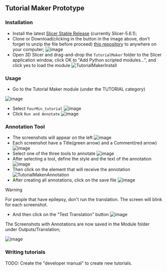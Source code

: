 ## Tutorial Maker Prototype

### Installation

- Install the latest [Slicer Stable Release](https://download.slicer.org/) (currently Slicer-5.6.1);
- Clone or Download(clicking in the button in the image above, don't forget to unzip the file before proceed) [this repository](https://github.com/SlicerLatinAmerica/TutorialMaker) to anywhere on your computer;
  ![image](https://github.com/SlicerLatinAmerica/TutorialMaker/assets/28208639/5f41e18a-f384-49f8-9551-b85eeecbf6b1)
- Open 3D Slicer and drag-and-drop the `TutorialMaker` folder to the Slicer application window, click OK to "Add Python scripted modules...", and click yes to load the module
![TutorialMakerInstall](https://github.com/SlicerLatinAmerica/TutorialMaker/assets/28208639/17ffda20-ee58-4e52-91c8-755655725d83)


### Usage

- Go to the Tutorial Maker module (under the TUTORIAL category)

![image](https://github.com/SlicerLatinAmerica/TutorialMaker/assets/28208639/27aacc36-289f-44ae-b683-379879ac6a4d)
- Select `fourMin_tutorial`
![image](https://github.com/SlicerLatinAmerica/TutorialMaker/assets/28208639/2679e958-9148-4a4f-9693-7ad7951dcdfe)
- Click `Run and Annotate`
![image](https://github.com/SlicerLatinAmerica/TutorialMaker/assets/28208639/fa566723-0bd4-4b68-9d12-c8848fbe8ff6)

### Annotation Tool

- The screenshots will appear on the left
![image](https://github.com/SlicerLatinAmerica/TutorialMaker/assets/28208639/ce9ccb56-09af-444c-b5d9-613310457f3f)
- Each screenshot have a Title(green arrow) and a Comment(red arrow)
![image](https://github.com/SlicerLatinAmerica/TutorialMaker/assets/28208639/3d76a58f-200a-49e4-8cfa-4b782eba0dcf)
- Select one of the three tools to annotate
![image](https://github.com/SlicerLatinAmerica/TutorialMaker/assets/28208639/32139961-fb7f-4400-8f10-808cb159aa0c)
- After selecting a tool, define the style and the text of the annotation
![image](https://github.com/SlicerLatinAmerica/TutorialMaker/assets/28208639/95e88f01-8dee-447e-a8d1-33be530b5ac1)
- Then click on the element that will receive the annotation
![TutorialMakenAnnotation](https://github.com/SlicerLatinAmerica/TutorialMaker/assets/28208639/49ef485f-c880-4a96-b4b5-75304752e5dc)
- After creating all annotations, click on the save file
![image](https://github.com/SlicerLatinAmerica/TutorialMaker/assets/28208639/dae54655-744f-44cc-84e1-1cbb61155b4f)

> [!WARNING]
> For people that have epilepsy, don't run the translation. The screen will blink for each screenshot.

- And then click on the "Test Translation" button
![image](https://github.com/SlicerLatinAmerica/TutorialMaker/assets/28208639/dae305bc-3fd1-4a7a-87b4-6e724037e728)

The Screenshots with Annotations are now saved in the Module folder under Outputs/Translation;

![image](https://github.com/SlicerLatinAmerica/TutorialMaker/assets/28208639/3a5feeb0-b7a3-41c8-923f-77239f5331c8)

### Writing tutorials
TODO: Create the "developer manual" to create new tutorials.
